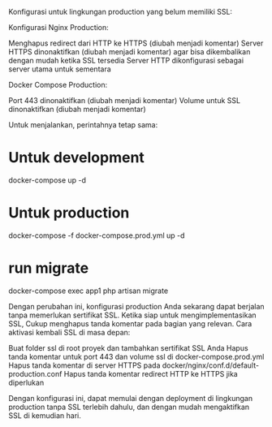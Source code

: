 Konfigurasi untuk lingkungan production yang belum memiliki SSL:

Konfigurasi Nginx Production:

Menghapus redirect dari HTTP ke HTTPS (diubah menjadi komentar)
Server HTTPS dinonaktifkan (diubah menjadi komentar) agar bisa dikembalikan dengan mudah ketika SSL tersedia
Server HTTP dikonfigurasi sebagai server utama untuk sementara


Docker Compose Production:

Port 443 dinonaktifkan (diubah menjadi komentar)
Volume untuk SSL dinonaktifkan (diubah menjadi komentar)

Untuk menjalankan, perintahnya tetap sama:
# Untuk development
docker-compose up -d

# Untuk production
docker-compose -f docker-compose.prod.yml up -d

# run migrate 
docker-compose exec app1 php artisan migrate

Dengan perubahan ini, konfigurasi production Anda sekarang dapat berjalan tanpa memerlukan sertifikat SSL. Ketika siap untuk mengimplementasikan SSL, Cukup menghapus tanda komentar pada bagian yang relevan.
Cara aktivasi kembali SSL di masa depan:

Buat folder ssl di root proyek dan tambahkan sertifikat SSL Anda
Hapus tanda komentar untuk port 443 dan volume ssl di docker-compose.prod.yml
Hapus tanda komentar di server HTTPS pada docker/nginx/conf.d/default-production.conf
Hapus tanda komentar redirect HTTP ke HTTPS jika diperlukan

Dengan konfigurasi ini, dapat memulai dengan deployment di lingkungan production tanpa SSL terlebih dahulu, dan dengan mudah mengaktifkan SSL di kemudian hari.
